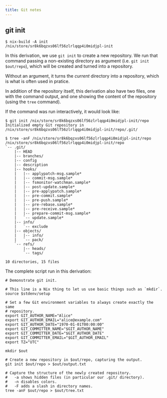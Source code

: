 ```yaml
---
title: Git notes
---
```


## git init

```
$ nix-build -A init
/nix/store/sr8k6bqzxs06lf56zlrlqqp4i0midjpl-init
```

In this derivation, we use `git init` to create a new repository. We run that
command passing a non-existing directory as argument (i.e. `git init
$out/repo`), which will be created and turned into a repository.

Without an argument, it turns the _current_ directory into a repository, which
is what is often used in pratice.

In addition of the repository itself, this derivation also have two files, one
with the command output, and one showing the content of the repository (using
the `tree` command).

If the command was run interactively, it would look like:

```
$ git init /nix/store/sr8k6bqzxs06lf56zlrlqqp4i0midjpl-init/repo
Initialized empty Git repository in /nix/store/sr8k6bqzxs06lf56zlrlqqp4i0midjpl-init/repo/.git/

```

```
$ tree -anF /nix/store/sr8k6bqzxs06lf56zlrlqqp4i0midjpl-init/repo
/nix/store/sr8k6bqzxs06lf56zlrlqqp4i0midjpl-init/repo
`-- .git/
    |-- HEAD
    |-- branches/
    |-- config
    |-- description
    |-- hooks/
    |   |-- applypatch-msg.sample*
    |   |-- commit-msg.sample*
    |   |-- fsmonitor-watchman.sample*
    |   |-- post-update.sample*
    |   |-- pre-applypatch.sample*
    |   |-- pre-commit.sample*
    |   |-- pre-push.sample*
    |   |-- pre-rebase.sample*
    |   |-- pre-receive.sample*
    |   |-- prepare-commit-msg.sample*
    |   `-- update.sample*
    |-- info/
    |   `-- exclude
    |-- objects/
    |   |-- info/
    |   `-- pack/
    `-- refs/
        |-- heads/
        `-- tags/

10 directories, 15 files

```

The complete script run in this derivation:

```
# Demonstrate git init.

# This line is a Nix thing to let us use basic things such as `mkdir`.
source $stdenv/setup

# Set a few Git environment variables to always create exactly the same
# repository.
export GIT_AUTHOR_NAME="Alice"
export GIT_AUTHOR_EMAIL="alice@example.com"
export GIT_AUTHOR_DATE="1970-01-01T00:00:00"
export GIT_COMMITTER_NAME="$GIT_AUTHOR_NAME"
export GIT_COMMITTER_DATE="$GIT_AUTHOR_DATE"
export GIT_COMMITTER_EMAIL="$GIT_AUTHOR_EMAIL"
export TZ="UTC"

mkdir $out

# Create a new repository in $out/repo, capturing the output.
git init $out/repo > $out/output.txt

# Capture the structure of the newly created repository.
#   -a shows hidden files (in particular our .git/ directory).
#   -n disables colors.
#   -F adds a slash in directory names.
tree -anF $out/repo > $out/tree.txt

```
